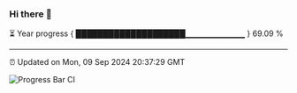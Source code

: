 ### Hi there 👋

⏳ Year progress { ████████████████████▁▁▁▁▁▁▁▁▁▁ } 69.09 %

---

⏰ Updated on Mon, 09 Sep 2024 20:37:29 GMT

![Progress Bar CI](https://github.com/IshwaranRudhara/GIT-ACTION/workflows/Progress%20Bar%20CI/badge.svg)
